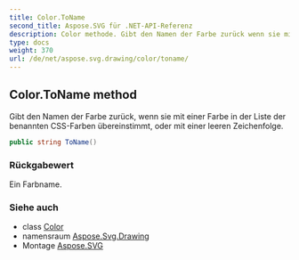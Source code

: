 ```yaml
---
title: Color.ToName
second_title: Aspose.SVG für .NET-API-Referenz
description: Color methode. Gibt den Namen der Farbe zurück wenn sie mit einer Farbe in der Liste der benannten CSSFarben übereinstimmt oder mit einer leeren Zeichenfolge.
type: docs
weight: 370
url: /de/net/aspose.svg.drawing/color/toname/
---
```

## Color.ToName method

Gibt den Namen der Farbe zurück, wenn sie mit einer Farbe in der Liste der benannten CSS-Farben übereinstimmt, oder mit einer leeren Zeichenfolge.

```csharp
public string ToName()
```

### Rückgabewert

Ein Farbname.

### Siehe auch

* class [Color](../)
* namensraum [Aspose.Svg.Drawing](../../color/)
* Montage [Aspose.SVG](../../../)


